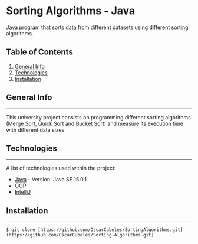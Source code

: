 # Sorting Algorithms - Java
Java program that sorts data from different datasets using different sorting algorithms.

## Table of Contents
1. [General Info](#general-info)
2. [Technologies](#technologies)
3. [Installation](#installation)

## General Info
***
This university project consists on programming different sorting algorithms ([Merge Sort](https://www.geeksforgeeks.org/merge-sort/), [Quick Sort](https://www.geeksforgeeks.org/quick-sort/) and [Bucket Sort](https://www.geeksforgeeks.org/bucket-sort-2/)) and measure its execution time with different data sizes.

## Technologies
***
A list of technologies used within the project:
* [Java](https://docs.oracle.com/javase/7/docs/technotes/guides/language/) - Version: Java SE 15.0.1
* [OOP](https://docs.oracle.com/javase/tutorial/java/concepts/) 
* [IntelliJ](https://www.jetbrains.com/idea/)

## Installation
***
```
$ git clone [https://github.com/OscarCubeles/SortingAlgorithms.git](https://github.com/OscarCubeles/Sorting-Algorithms.git)
